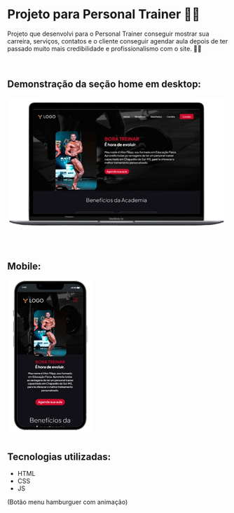 # Projeto para Personal Trainer 👨‍🔧
Projeto que desenvolvi para o Personal Trainer conseguir mostrar sua carreira, serviços, contatos e o cliente conseguir agendar aula depois de ter passado muito mais credibilidade e profissionalismo com o site. 👨‍🔧

<br>

## Demonstração da seção home em desktop:

[<img src="./src/images/Readme-files/preview-desktop.png" height="300px" alt="imagem da home do projeto Personal Trainer no desktop">](https://paulohrs01.github.io/Projeto-Personal-Trainer-Vitor-Filipp/)

<br>

#
## Mobile:
<img src="./src/images/Readme-files/preview-mobile.png" height="350px" alt="imagem da home do projeto Personal Trainer no mobile">

<br>


#
## Tecnologias utilizadas:
- HTML
- CSS
- JS

(Botão menu hamburguer com animação)

#
